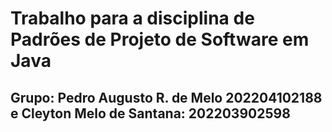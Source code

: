 # Trabalho para a disciplina de Padrões de Projeto de Software em Java

## Grupo: Pedro Augusto R. de Melo 202204102188 e Cleyton Melo de Santana: 202203902598
